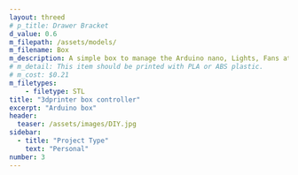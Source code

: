 ```yaml
---
layout: threed
# p_title: Drawer Bracket
d_value: 0.6
m_filepath: /assets/models/
m_filename: Box
m_description: A simple box to manage the Arduino nano, Lights, Fans attached to my 3dprint enclosure.
# m_detail: This item should be printed with PLA or ABS plastic.
# m_cost: $0.21
m_filetypes:
    - filetype: STL
title: "3dprinter box controller"
excerpt: "Arduino box"
header:
  teaser: /assets/images/DIY.jpg
sidebar:
  - title: "Project Type"
    text: "Personal"
number: 3
---
```

